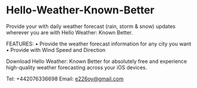 # Hello-Weather-Known-Better

Provide your with daily weather forecast (rain, storm & snow) updates wherever you are with Hello Weather: Known Better.

FEATURES:
• Provide the weather forecast information for any city you want
• Provide with Wind Speed and Direction

Download Hello Weather: Known Better for absolutely free and experience high-quality weather forecasting across your iOS devices.

Tel: +442076336698
Email:  e226oy@gmail.com

